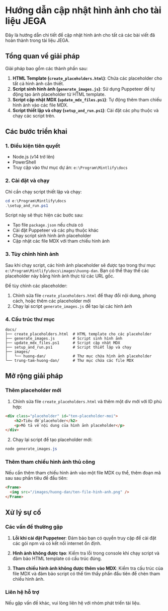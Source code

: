 # Hướng dẫn cập nhật hình ảnh cho tài liệu JEGA

Đây là hướng dẫn chi tiết để cập nhật hình ảnh cho tất cả các bài viết đã hoàn thành trong tài liệu JEGA.

## Tổng quan về giải pháp

Giải pháp bao gồm các thành phần sau:

1. **HTML Template (`create_placeholders.html`)**: Chứa các placeholder cho tất cả hình ảnh cần thiết.
2. **Script sinh hình ảnh (`generate_images.js`)**: Sử dụng Puppeteer để tự động tạo ảnh placeholder từ HTML template.
3. **Script cập nhật MDX (`update_mdx_files.ps1`)**: Tự động thêm tham chiếu hình ảnh vào các file MDX.
4. **Script thiết lập và chạy (`setup_and_run.ps1`)**: Cài đặt các phụ thuộc và chạy các script trên.

## Các bước triển khai

### 1. Điều kiện tiên quyết

- Node.js (v14 trở lên)
- PowerShell
- Truy cập vào thư mục dự án: `e:\Program\Mintlify\docs`

### 2. Cài đặt và chạy

Chỉ cần chạy script thiết lập và chạy:

```powershell
cd e:\Program\Mintlify\docs
.\setup_and_run.ps1
```

Script này sẽ thực hiện các bước sau:
- Tạo file `package.json` nếu chưa có
- Cài đặt Puppeteer và các phụ thuộc khác
- Chạy script sinh hình ảnh placeholder
- Cập nhật các file MDX với tham chiếu hình ảnh

### 3. Tùy chỉnh hình ảnh

Sau khi chạy script, các hình ảnh placeholder sẽ được tạo trong thư mục `e:\Program\Mintlify\docs\images\huong-dan`. Bạn có thể thay thế các placeholder này bằng hình ảnh thực từ các URL gốc.

Để tùy chỉnh các placeholder:
1. Chỉnh sửa file `create_placeholders.html` để thay đổi nội dung, phong cách, hoặc thêm các placeholder mới
2. Chạy lại script `generate_images.js` để tạo lại các hình ảnh

### 4. Cấu trúc thư mục

```
docs/
├── create_placeholders.html  # HTML template cho các placeholder
├── generate_images.js        # Script sinh hình ảnh
├── update_mdx_files.ps1      # Script cập nhật MDX
├── setup_and_run.ps1         # Script thiết lập và chạy
├── images/
│   └── huong-dan/            # Thư mục chứa hình ảnh placeholder
└── trung-tam-huong-dan/      # Thư mục chứa các file MDX
```

## Mở rộng giải pháp

### Thêm placeholder mới

1. Chỉnh sửa file `create_placeholders.html` và thêm một div mới với ID phù hợp:
```html
<div class="placeholder" id="ten-placeholder-moi">
    <h2>Tiêu đề placeholder</h2>
    <p>Mô tả về nội dung của hình ảnh placeholder</p>
</div>
```

2. Chạy lại script để tạo placeholder mới:
```powershell
node generate_images.js
```

### Thêm tham chiếu hình ảnh thủ công

Nếu cần thêm tham chiếu hình ảnh vào một file MDX cụ thể, thêm đoạn mã sau sau phần tiêu đề đầu tiên:

```markdown
<Frame>
  <img src="/images/huong-dan/ten-file-hinh-anh.png" />
</Frame>
```

## Xử lý sự cố

### Các vấn đề thường gặp

1. **Lỗi khi cài đặt Puppeteer**: Đảm bảo bạn có quyền truy cập để cài đặt các gói npm và có kết nối internet ổn định.

2. **Hình ảnh không được tạo**: Kiểm tra lỗi trong console khi chạy script và đảm bảo HTML template có cấu trúc đúng.

3. **Tham chiếu hình ảnh không được thêm vào MDX**: Kiểm tra cấu trúc của file MDX và đảm bảo script có thể tìm thấy phần đầu tiên để chèn tham chiếu hình ảnh.

### Liên hệ hỗ trợ

Nếu gặp vấn đề khác, vui lòng liên hệ với nhóm phát triển tài liệu.
